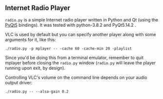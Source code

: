 ## Internet Radio Player

`radio.py` is a simple Internet radio player written in Python and Qt (using the [PyQt5][0] bindings). It was tested with python-3.8.2 and PyQt5.14.2 .

VLC is used by default but you can specify another player along with some arguments for it, like this:

```text
./radio.py -p mplayer -- -cache 60 -cache-min 20 -playlist
```

Since you'd be doing this from a terminal emulator, remember to quit mplayer before closing the `radio.py` window (`radio.py` will leave the player running upon exit, by design).

Controlling VLC's volume on the command line depends on your audio output driver:

```text
./radio.py -- --alsa-gain 0.2
```

[0]: https://www.riverbankcomputing.com/software/pyqt/intro

